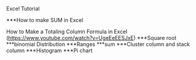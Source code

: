 Excel Tutorial


***How to make SUM in Excel
 
How to Make a Totaling Column Formula in Excel (https://www.youtube.com/watch?v=UgeEeEESJxE)
***Square root
***binomial Distribution
***Ranges
***sum
***Cluster column and stack column
***Histogram
***Pi chart

